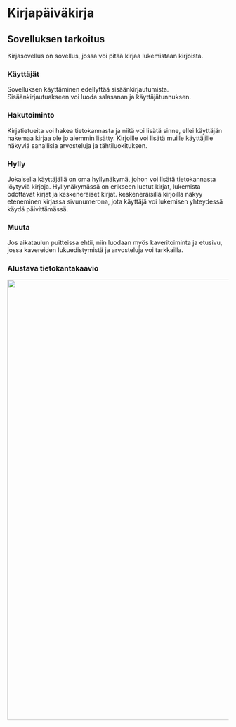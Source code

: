 # Kirjapäiväkirja

## Sovelluksen tarkoitus
Kirjasovellus on sovellus, jossa voi pitää kirjaa lukemistaan kirjoista. 

### Käyttäjät
Sovelluksen käyttäminen edellyttää sisäänkirjautumista. Sisäänkirjautuakseen voi luoda salasanan ja käyttäjätunnuksen. 

### Hakutoiminto
Kirjatietueita voi hakea tietokannasta ja niitä voi lisätä sinne, ellei käyttäjän hakemaa kirjaa ole jo aiemmin lisätty. Kirjoille voi lisätä muille käyttäjille näkyviä sanallisia arvosteluja ja tähtiluokituksen.

### Hylly
Jokaisella käyttäjällä on oma hyllynäkymä, johon voi lisätä tietokannasta löytyviä kirjoja. Hyllynäkymässä on erikseen luetut kirjat, lukemista odottavat kirjat ja keskeneräiset kirjat. keskeneräisillä kirjoilla näkyy eteneminen kirjassa sivunumerona, jota käyttäjä voi lukemisen yhteydessä käydä päivittämässä.

### Muuta
Jos aikataulun puitteissa ehtii, niin luodaan myös kaveritoiminta ja etusivu, jossa kavereiden lukuedistymistä ja arvosteluja voi tarkkailla.

### Alustava tietokantakaavio
<img src="https://github.com/Juboskar/tsoha-projekti/blob/main/alustava_tietokantakaavio.png" width="1000">
